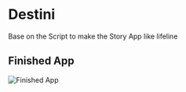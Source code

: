 # Destini
Base on the Script to make the Story App like lifeline

## Finished App
![Finished App](https://github.com/londonappbrewery/Images/blob/master/Destini.gif)
